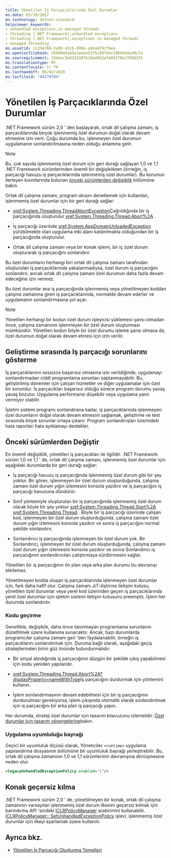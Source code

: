 ```yaml
---
title: Yönetilen İş Parçacıklarında Özel Durumlar
ms.date: 03/30/2017
ms.technology: dotnet-standard
helpviewer_keywords:
- unhandled exceptions,in managed threads
- threading [.NET Framework],unhandled exceptions
- threading [.NET Framework],exceptions in managed threads
- managed threading
ms.assetid: 11294769-2e89-43cb-890e-ad4ad79cfbee
ms.openlocfilehash: 56900ddab5e1e6ee5375c8979dc19694d4ad9c54
ms.sourcegitcommit: 33deec3e814238fb18a49b2a7e89278e27888291
ms.translationtype: MT
ms.contentlocale: tr-TR
ms.lasthandoff: 06/02/2020
ms.locfileid: "84279704"
---
```

# <a name="exceptions-in-managed-threads"></a>Yönetilen İş Parçacıklarında Özel Durumlar
.NET Framework sürüm 2,0 ' den başlayarak, ortak dil çalışma zamanı, iş parçacıklarında birçok işlenmemiş özel durumun doğal olarak devam etmesine izin verir. Çoğu durumda bu, işlenmeyen özel durumun uygulamanın sonlandırılmasına neden olduğu anlamına gelir.  
  
> [!NOTE]
> Bu, çok sayıda işlenmemiş özel durum için geri durağı sağlayan 1,0 ve 1,1 .NET Framework sürümlerinden önemli bir değişiklikten (örneğin, iş parçacığı havuzu iş parçacıklarında işlenmemiş özel durumlar). Bu konunun ilerleyen kısımlarında bulunan [önceki sürümlerden değişiklik](#ChangeFromPreviousVersions) bölümüne bakın.  
  
 Ortak dil çalışma zamanı, program akışını denetlemek için kullanılan, işlenmemiş özel durumlar için bir geri durağı sağlar:  
  
- <xref:System.Threading.ThreadAbortException>Çağrıldığında bir iş parçacığında oluşturulur <xref:System.Threading.Thread.Abort%2A> .  
  
- İş parçacığı üzerinde <xref:System.AppDomainUnloadedException> yürütülmekte olan uygulama etki alanı kaldırılmakta olduğundan bir iş parçacığında oluşturulur.  
  
- Ortak dil çalışma zamanı veya bir konak işlemi, bir iç özel durum oluşturarak iş parçacığını sonlandırır.  
  
 Bu özel durumların herhangi biri ortak dil çalışma zamanı tarafından oluşturulan iş parçacıklarında yakalanmadıysa, özel durum iş parçacığını sonlandırır, ancak ortak dil çalışma zamanı özel durumun daha fazla devam edeceğine izin vermez.  
  
 Bu özel durumlar ana iş parçacığında işlenmemiş veya yönetilmeyen koddan çalışma zamanına giren iş parçacıklarında, normalde devam ederler ve uygulamanın sonlandırmasına yol açar.  
  
> [!NOTE]
> Yönetilen herhangi bir kodun özel durum işleyicisi yüklemesi şansı olmadan önce, çalışma zamanının işlenmeyen bir özel durum oluşturması mümkündür. Yönetilen kodun böyle bir özel durumu işleme şansı olmasa da, özel durumun doğal olarak devam etmesi için izin verilir.  
  
## <a name="exposing-threading-problems-during-development"></a>Geliştirme sırasında Iş parçacığı sorunlarını gösterme  
 İş parçacıklarının sessizce başarısız olmasına izin verildiğinde, uygulamayı sonlandırmadan ciddi programlama sorunları saptanmayabilir. Bu, geliştirilmiş dönemler için çalışan hizmetler ve diğer uygulamalar için özel bir sorundur. İş parçacıkları başarısız olduğu sürece program durumu yavaş yavaş bozulur. Uygulama performansı düşebilir veya uygulama yanıt vermiyor olabilir.  
  
 İşletim sistemi programı sonlandırana kadar, iş parçacıklarında işlenmeyen özel durumların doğal olarak devam etmesini sağlamak, geliştirme ve test sırasında böyle sorunlar ortaya çıkarır. Program sonlandırışları üzerindeki hata raporları hata ayıklamayı destekler.  
  
<a name="ChangeFromPreviousVersions"></a>
## <a name="change-from-previous-versions"></a>Önceki sürümlerden Değiştir  
 En önemli değişiklik, yönetilen iş parçacıkları ile ilgilidir. .NET Framework sürüm 1,0 ve 1,1 ' de, ortak dil çalışma zamanı, işlenmemiş özel durumlar için aşağıdaki durumlarda bir geri durağı sağlar:  
  
- İş parçacığı havuzu iş parçacığında işlenmemiş özel durum gibi bir şey yoktur. Bir görev, işlenmeyen bir özel durum oluşturduğunda, çalışma zamanı özel durum yığın izlemesini konsola yazdırır ve iş parçacığını iş parçacığı havuzuna döndürür.  
  
- Sınıf yöntemiyle oluşturulan bir iş parçacığında işlenmemiş özel durum olarak böyle bir şey yoktur <xref:System.Threading.Thread.Start%2A> <xref:System.Threading.Thread> . Böyle bir iş parçacığı üzerinde çalışan kod, işlenmeyen bir özel durum oluşturduğunda, çalışma zamanı özel durum yığın izlemesini konsola yazdırır ve sonra iş parçacığını normal şekilde sonlandırır.  
  
- Sonlandırıcı iş parçacığında işlenmeyen bir özel durum yok. Bir Sonlandırıcı, işlenmeyen bir özel durum oluşturduğunda, çalışma zamanı özel durum yığın izlemesini konsola yazdırır ve sonra Sonlandırıcı iş parçacığının sonlandırıcıları çalıştırmaya sürdürmesini sağlar.  
  
 Yönetilen bir iş parçacığının ön plan veya arka plan durumu bu davranışı etkilemez.  
  
 Yönetilmeyen kodda oluşan iş parçacıklarında işlenmeyen özel durumlar için, fark daha hafif olur. Çalışma zamanı JıT-iliştirme iletişim kutusu, yönetilen özel durumlar veya yerel kod üzerinden geçen iş parçacıklarında yerel özel durumlar için işletim sistemi iletişim kutusunu preempts. İşlem her durumda sonlandırılır.  
  
### <a name="migrating-code"></a>Kodu geçirme  
 Genellikle, değişiklik, daha önce tanınmayan programlama sorunlarını düzeltilmek üzere kullanıma sunacaktır. Ancak, bazı durumlarda programcılar çalışma zamanı geri 'den faydalanabilir, örneğin iş parçacıklarını sonlandırmak için. Duruma bağlı olarak, aşağıdaki geçiş stratejilerinden birini göz önünde bulundurmalıdır:  
  
- Bir sinyal alındığında iş parçacığının düzgün bir şekilde çıkış yapabilmesi için kodu yeniden yapılandır.  
  
- <xref:System.Threading.Thread.Abort%2A?displayProperty=nameWithType>İş parçacığını durdurmak için yöntemini kullanın.  
  
- İşlem sonlandırmasının devam edebilmesi için bir iş parçacığının durdurulması gerekiyorsa, işlem çıkışında otomatik olarak sonlandırılmak için iş parçacığını bir arka plan iş parçacığı yapın.  
  
 Her durumda, strateji özel durumlar için tasarım kılavuzunu izlemelidir. [Özel durumlar Için tasarım yönergelerine](../design-guidelines/exceptions.md)bakın.  
  
### <a name="application-compatibility-flag"></a>Uygulama uyumluluğu bayrağı  
 Geçici bir uyumluluk ölçüsü olarak, Yöneticiler `<runtime>` uygulama yapılandırma dosyasının bölümüne bir uyumluluk bayrağı yerleştirebilir. Bu, ortak dil çalışma zamanının 1,0 ve 1,1 sürümlerinin davranışına dönüşmesine neden olur.  
  
```xml  
<legacyUnhandledExceptionPolicy enabled="1"/>  
```  
  
## <a name="host-override"></a>Konak geçersiz kılma  
 .NET Framework sürüm 2,0 ' de, yönetilmeyen bir konak, ortak dil çalışma zamanının varsayılan işlenmemiş özel durum ilkesini geçersiz kılmak için barındırma API 'sindeki [ICLRPolicyManager](../../framework/unmanaged-api/hosting/iclrpolicymanager-interface.md) arabirimini kullanabilir. [ICLRPolicyManager:: SetUnhandledExceptionPolicy](../../framework/unmanaged-api/hosting/iclrpolicymanager-setunhandledexceptionpolicy-method.md) işlevi, işlenmemiş özel durumlar için ilkeyi ayarlamak üzere kullanılır.  
  
## <a name="see-also"></a>Ayrıca bkz.

- [Yönetilen İş Parçacığı Oluşturma Temelleri](managed-threading-basics.md)
